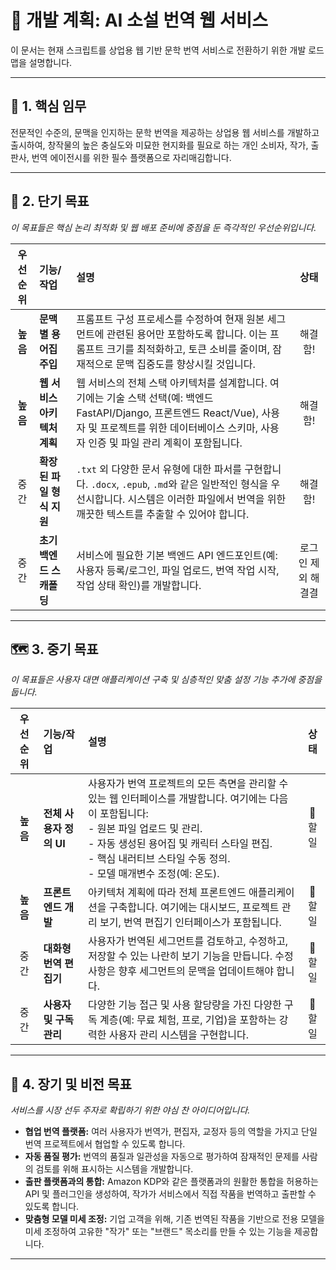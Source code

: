 # 🚀 개발 계획: AI 소설 번역 웹 서비스

이 문서는 현재 스크립트를 상업용 웹 기반 문학 번역 서비스로 전환하기 위한 개발 로드맵을 설명합니다.

---

## 🎯 1. 핵심 임무

전문적인 수준의, 문맥을 인지하는 문학 번역을 제공하는 상업용 웹 서비스를 개발하고 출시하여, 창작물의 높은 충실도와 미묘한 현지화를 필요로 하는 개인 소비자, 작가, 출판사, 번역 에이전시를 위한 필수 플랫폼으로 자리매김합니다.

---

## 🌟 2. 단기 목표

*이 목표들은 핵심 논리 최적화 및 웹 배포 준비에 중점을 둔 즉각적인 우선순위입니다.*

| 우선순위 | 기능/작업 | 설명 | 상태 |
| :---: | :--- | :--- | :---: |
| **높음** | **문맥별 용어집 주입** | 프롬프트 구성 프로세스를 수정하여 현재 원본 세그먼트에 관련된 용어만 포함하도록 합니다. 이는 프롬프트 크기를 최적화하고, 토큰 소비를 줄이며, 잠재적으로 문맥 집중도를 향상시킬 것입니다. | 해결함! |
| **높음** | **웹 서비스 아키텍처 계획** | 웹 서비스의 전체 스택 아키텍처를 설계합니다. 여기에는 기술 스택 선택(예: 백엔드 FastAPI/Django, 프론트엔드 React/Vue), 사용자 및 프로젝트를 위한 데이터베이스 스키마, 사용자 인증 및 파일 관리 계획이 포함됩니다. | 해결함! |
| 중간 | **확장된 파일 형식 지원** | `.txt` 외 다양한 문서 유형에 대한 파서를 구현합니다. `.docx`, `.epub`, `.md`와 같은 일반적인 형식을 우선시합니다. 시스템은 이러한 파일에서 번역을 위한 깨끗한 텍스트를 추출할 수 있어야 합니다. | 해결함! |
| 중간 | **초기 백엔드 스캐폴딩** | 서비스에 필요한 기본 백엔드 API 엔드포인트(예: 사용자 등록/로그인, 파일 업로드, 번역 작업 시작, 작업 상태 확인)를 개발합니다. | 로그인 제외 해결결 |

---

## 🗺️ 3. 중기 목표

*이 목표들은 사용자 대면 애플리케이션 구축 및 심층적인 맞춤 설정 기능 추가에 중점을 둡니다.*

| 우선순위 | 기능/작업 | 설명 | 상태 |
| :---: | :--- | :--- | :---: |
| **높음** | **전체 사용자 정의 UI** | 사용자가 번역 프로젝트의 모든 측면을 관리할 수 있는 웹 인터페이스를 개발합니다. 여기에는 다음이 포함됩니다: <br>- 원본 파일 업로드 및 관리. <br>- 자동 생성된 용어집 및 캐릭터 스타일 편집. <br>- 핵심 내러티브 스타일 수동 정의. <br>- 모델 매개변수 조정(예: 온도). | 📝 할 일 |
| **높음** | **프론트엔드 개발** | 아키텍처 계획에 따라 전체 프론트엔드 애플리케이션을 구축합니다. 여기에는 대시보드, 프로젝트 관리 보기, 번역 편집기 인터페이스가 포함됩니다. | 📝 할 일 |
| 중간 | **대화형 번역 편집기** | 사용자가 번역된 세그먼트를 검토하고, 수정하고, 저장할 수 있는 나란히 보기 기능을 만듭니다. 수정 사항은 향후 세그먼트의 문맥을 업데이트해야 합니다. | 📝 할 일 |
| 중간 | **사용자 및 구독 관리** | 다양한 기능 접근 및 사용 할당량을 가진 다양한 구독 계층(예: 무료 체험, 프로, 기업)을 포함하는 강력한 사용자 관리 시스템을 구현합니다. | 📝 할 일 |

---

## 🔭 4. 장기 및 비전 목표

*서비스를 시장 선두 주자로 확립하기 위한 야심 찬 아이디어입니다.*

- **협업 번역 플랫폼:** 여러 사용자가 번역가, 편집자, 교정자 등의 역할을 가지고 단일 번역 프로젝트에서 협업할 수 있도록 합니다.
- **자동 품질 평가:** 번역의 품질과 일관성을 자동으로 평가하여 잠재적인 문제를 사람의 검토를 위해 표시하는 시스템을 개발합니다.
- **출판 플랫폼과의 통합:** Amazon KDP와 같은 플랫폼과의 원활한 통합을 허용하는 API 및 플러그인을 생성하여, 작가가 서비스에서 직접 작품을 번역하고 출판할 수 있도록 합니다.
- **맞춤형 모델 미세 조정:** 기업 고객을 위해, 기존 번역된 작품을 기반으로 전용 모델을 미세 조정하여 고유한 "작가" 또는 "브랜드" 목소리를 만들 수 있는 기능을 제공합니다.

---